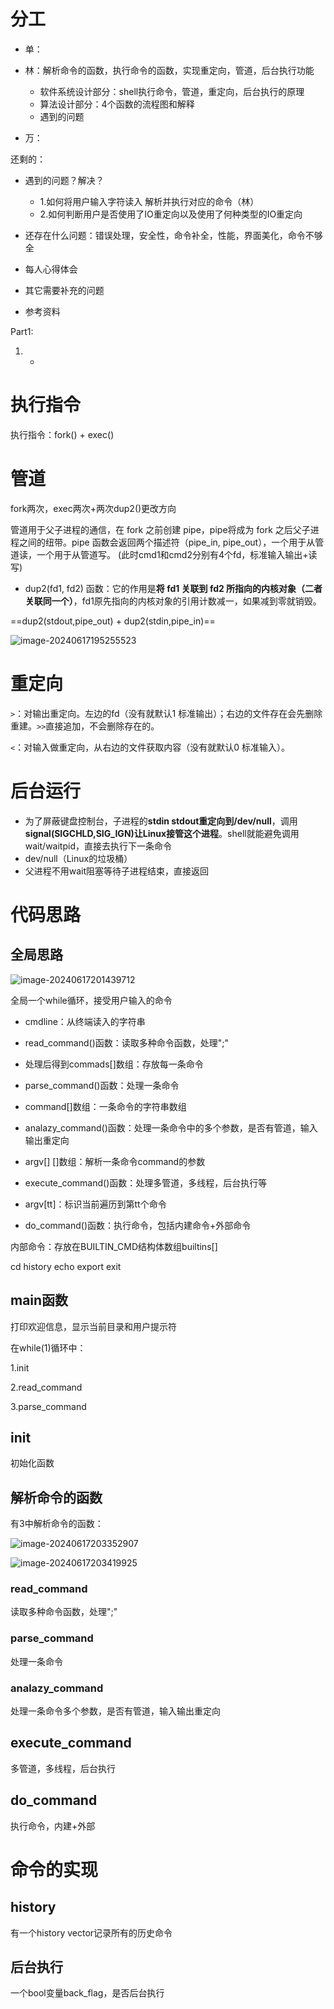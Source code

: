 # 分工

- 单：
  
- 林：解析命令的函数，执行命令的函数，实现重定向，管道，后台执行功能
  - 软件系统设计部分：shell执行命令，管道，重定向，后台执行的原理
  - 算法设计部分：4个函数的流程图和解释
  - 遇到的问题

- 万：



还剩的：

- 遇到的问题？解决？
  - 1.如何将用户输入字符读入 解析并执行对应的命令（林）
  - 2.如何判断用户是否使用了IO重定向以及使用了何种类型的IO重定向
- 还存在什么问题：错误处理，安全性，命令补全，性能，界面美化，命令不够全
- 每人心得体会

- 其它需要补充的问题
- 参考资料





Part1:

1. - 

# 执行指令

执行指令：fork() + exec()



# 管道

fork两次，exec两次+两次dup2()更改方向

管道⽤于⽗⼦进程的通信，在 fork 之前创建 pipe，pipe将成为 fork 之后⽗⼦进程之间的纽带。pipe 函数会返回两个描述符（pipe_in, pipe_out），⼀个⽤于从管道读，⼀个⽤于从管道写。  (此时cmd1和cmd2分别有4个fd，标准输入输出+读 写)

- dup2(fd1, fd2) 函数：它的作⽤是**将 fd1 关联到 fd2 所指向的内核对象（二者关联同一个）**，fd1原先指向的内核对象的引⽤计数减⼀，如果减到零就销毁。  

==dup2(stdout,pipe_out)   +    dup2(stdin,pipe_in)==

![image-20240617195255523](C:\Users\lyt12\AppData\Roaming\Typora\typora-user-images\image-20240617195255523.png)







# 重定向

`>`：对输出重定向。左边的fd（没有就默认1 标准输出）；右边的文件存在会先删除重建。`>>`直接追加，不会删除存在的。

`<`：对输入做重定向，从右边的文件获取内容（没有就默认0 标准输入）。







# 后台运行

- 为了屏蔽键盘控制台，子进程的**stdin stdout重定向到/dev/null**，调用**signal(SIGCHLD,SIG_IGN)让Linux接管这个进程**。shell就能避免调用wait/waitpid，直接去执行下一条命令
- dev/null（Linux的垃圾桶）
- 父进程不用wait阻塞等待子进程结束，直接返回







# 代码思路

## 全局思路

![image-20240617201439712](C:\Users\lyt12\AppData\Roaming\Typora\typora-user-images\image-20240617201439712.png)

全局一个while循环，接受用户输入的命令

- cmdline：从终端读入的字符串
- read_command()函数：读取多种命令函数，处理";"
- 处理后得到commads[]数组：存放每一条命令
- parse_command()函数：处理一条命令
- command[]数组：一条命令的字符串数组
- analazy_command()函数：处理一条命令中的多个参数，是否有管道，输入输出重定向
- argv[] []数组：解析一条命令command的参数

- execute_command()函数：处理多管道，多线程，后台执行等

- argv[tt]：标识当前遍历到第tt个命令

- do_command()函数：执行命令，包括内建命令+外部命令





内部命令：存放在BUILTIN_CMD结构体数组builtins[]

cd history echo export exit









## main函数

打印欢迎信息，显示当前目录和用户提示符

在while(1)循环中：

1.init

2.read_command

3.parse_command







## init

初始化函数









## 解析命令的函数

有3中解析命令的函数：

![image-20240617203352907](C:\Users\lyt12\AppData\Roaming\Typora\typora-user-images\image-20240617203352907.png)

![image-20240617203419925](C:\Users\lyt12\AppData\Roaming\Typora\typora-user-images\image-20240617203419925.png)

### read_command

读取多种命令函数，处理";"











### parse_command

处理一条命令





### analazy_command

处理一条命令多个参数，是否有管道，输入输出重定向













## execute_command

多管道，多线程，后台执行



## do_command

执行命令，内建+外部





# 命令的实现

## history

有一个history vector记录所有的历史命令







## 后台执行

一个bool变量back_flag，是否后台执行





